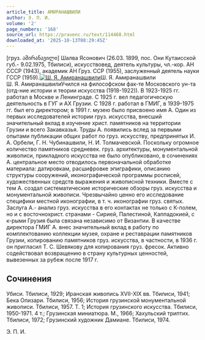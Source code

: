 ```yaml
---
article_title: АМИРАНАШВИЛИ
author: Э. П. И.
volume: '2'
page_numbers: '168'
source_url: https://pravenc.ru/text/114468.html
downloaded_at: '2025-10-13T08:29:45Z'
---
```


[груз. ამირანავილი] Шалва Ясонович (26.03. 1899, пос. Они Кутаисской губ.- 9.02.1975, Тбилиси), искусствовед, деятель культуры, чл.-кор. АН СССР (1943), академик АН Груз. ССР (1955), заслуженный деятель науки ГССР (1959).[![Ш. Я. Амиранашвили](https://pravenc.ru/data/297/448/1234/i200.jpg "Кликните для увеличения картинки")](https://pravenc.ru/data/297/448/1234/i400.jpg)Ш. Я. Амиранашвили  
Ш. Я. АмиранашвилиУчился на философском фак-те Московского ун-та (отд-ние истории и теории искусства (1918-1922)). В 1923-1925 гг. работал в Москве и Ленинграде. С 1925 г. вел педагогическую деятельность в ГУГ и АХ Грузии. С 1928 г. работал в ГМИГ, в 1939-1975 гг. был его директором; в 1991 г. музею было присвоено имя А. Один из первых исследователей истории груз. искусства, внесший значительный вклад в изучение христ. памятников на территории Грузии и всего Закавказья. Труды А. появились вслед за первыми опытами публикации общих работ по груз. искусству, предпринятых И. А. Орбели, Г. Н. Чубинашвили, Н. И. Толмачевской. Поскольку огромное количество памятников средневек. груз. архитектуры, монументальной живописи, прикладного искусства не было опубликовано, в сочинениях А. центральное место отводилось первоначальной обработке материала: датировкам, расшифровке эпиграфики, описанию структуры сооружений, иконографической программы росписей, художественных средств выражения и живописной техники. Вместе с тем А. создал систематические исторические обзоры груз. искусства и монументальной живописи. Чрезвычайно ценно его исследование специфики местной иконографии, в т. ч. иконографии груз. святых. Заслуга А.- анализ груз. искусства в его контактах не только с К-полем, но и с восточнохрист. странами - Сирией, Палестиной, Каппадокией, с к-рыми Грузия была связана независимо от Византии. В качестве директора ГМИГ А. внес значительный вклад в работу по комплектованию коллекции музея, охране и реставрации памятников Грузии, копированию памятников груз. искусства, в частности, в 1936 г. он пригласил Т. С. Шевякову для копирования груз. фресок. Активно содействовал возвращению в страну культурных ценностей, вывезенных за рубеж после 1917 г.

## Сочинения

Убиси. Тбилиси, 1929; Иранская живопись XVII-XIX вв. Тбилиси, 1941; Бека Опизари. Тбилиси, 1956; История грузинской монументальной живописи. Тбилиси, 1957. Т. 1; История грузинского искусства. Тбилиси, 1950-1971. 4 т.; Грузинская миниатюра. М., 1966; Хахульский триптих. Тбилиси, 1972; Грузинский художник Дамиане. Тбилиси, 1974.

Э. П. И.
